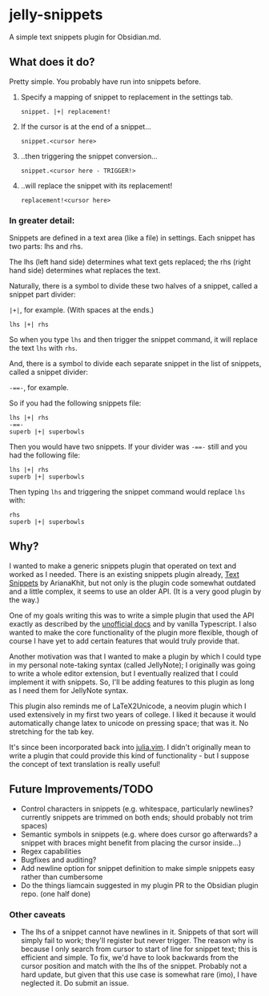 # jelly-snippets
A simple text snippets plugin for Obsidian.md.


## What does it do?

Pretty simple. You probably have run into snippets before.

1. Specify a mapping of snippet to replacement in the settings tab.
	
	`snippet. |+| replacement!`
	
2. If the cursor is at the end of a snippet...
	
	`snippet.<cursor here>`
	
3. ..then triggering the snippet conversion...
	
	`snippet.<cursor here - TRIGGER!>`
	
4. ..will replace the snippet with its replacement!
	
	`replacement!<cursor here>`
	
### In greater detail:

Snippets are defined in a text area (like a file) in settings. Each snippet has two parts: lhs and rhs.

The lhs (left hand side) determines what text gets replaced; the rhs (right hand side) determines what replaces the text.

Naturally, there is a symbol to divide these two halves of a snippet, called a snippet part divider:

` |+| `, for example. (With spaces at the ends.)

	lhs |+| rhs
	
So when you type `lhs` and then trigger the snippet command, it will replace the text `lhs` with `rhs`.
	
And, there is a symbol to divide each separate snippet in the list of snippets, called a snippet divider:

`-==-`, for example.

So if you had the following snippets file:

```
lhs |+| rhs
-==-
superb |+| superbowls
```

Then you would have two snippets. If your divider was `-==-` still and you had the following file:

```
lhs |+| rhs
superb |+| superbowls
```

Then typing `lhs` and triggering the snippet command would replace `lhs` with:

```
rhs
superb |+| superbowls
```
	
## Why?

I wanted to make a generic snippets plugin that operated on text and worked as I needed. There is an existing snippets plugin already, [Text Snippets](https://github.com/ArianaKhit/text-snippets-obsidian) by ArianaKhit, but not only is the plugin code somewhat outdated and a little complex, it seems to use an older API. (It is a very good plugin by the way.)

One of my goals writing this was to write a simple plugin that used the API exactly as described by the [unofficial docs](https://marcus.se.net/obsidian-plugin-docs/) and by vanilla Typescript. I also wanted to make the core functionality of the plugin more flexible, though of course I have yet to add certain features that would truly provide that.

Another motivation was that I wanted to make a plugin by which I could type in my personal note-taking syntax (called JellyNote); I originally was going to write a whole editor extension, but I eventually realized that I could implement it with snippets. So, I'll be adding features to this plugin as long as I need them for JellyNote syntax.

This plugin also reminds me of LaTeX2Unicode, a neovim plugin which I used extensively in my first two years of college. I liked it because it would automatically change latex to unicode on pressing space; that was it. No stretching for the tab key. 

It's since been incorporated back into [julia.vim](https://github.com/JuliaEditorSupport/julia-vim). I didn't originally mean to write a plugin that could provide this kind of functionality - but I suppose the concept of text translation is really useful!

## Future Improvements/TODO

- Control characters in snippets (e.g. whitespace, particularly newlines? currently snippets are trimmed on both ends; should probably not trim spaces)
- Semantic symbols in snippets (e.g. where does cursor go afterwards? a snippet with braces might benefit from placing the cursor inside...)
- Regex capabilities
- Bugfixes and auditing?
- Add newline option for snippet definition to make simple snippets easy rather than cumbersome
- Do the things liamcain suggested in my plugin PR to the Obsidian plugin repo. (one half done)

### Other caveats

- The lhs of a snippet cannot have newlines in it. Snippets of that sort will simply fail to work; they'll register but never trigger. The reason why is because I only search from cursor to start of line for snippet text; this is efficient and simple. To fix, we'd have to look backwards from the cursor position and match with the lhs of the snippet. Probably not a hard update, but given that this use case is somewhat rare (imo), I have neglected it. Do submit an issue.
